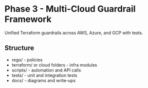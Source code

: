 ﻿# Phase 3 - Multi-Cloud Guardrail Framework

Unified Terraform guardrails across AWS, Azure, and GCP with tests.

## Structure
- rego/  - policies
- terraform/ or cloud folders - infra modules
- scripts/ - automation and API calls
- tests/ - unit and integration tests
- docs/ - diagrams and write-ups
